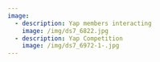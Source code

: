 ```yaml
---
image:
  - description: Yap members interacting
    image: /img/ds7_6822.jpg
  - description: Yap Competition
    image: /img/ds7_6972-1-.jpg
---
```


